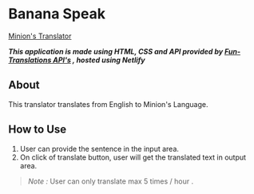 # Banana Speak

[Minion's Translator](https://bananaa-translator.netlify.app)

__*This application is made using HTML, CSS and API provided by [Fun-Translations API's](https://funtranslations.com) , hosted using Netlify*__

## About

This translator translates from English to Minion's Language.

## How to Use

1. User can provide the sentence in the input area.
2. On click of translate button, user will get the translated text in output area.

> *Note :*  User can only translate max 5 times / hour .
